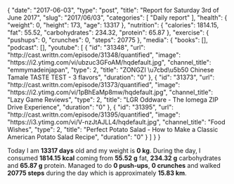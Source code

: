 {
    "date": "2017-06-03",
    "type": "post",
    "title": "Report for Saturday 3rd of June 2017",
    "slug": "2017\/06\/03",
    "categories": [
        "Daily report"
    ],
    "health": {
        "weight": 0,
        "height": 173,
        "age": 13317
    },
    "nutrition": {
        "calories": 1814.15,
        "fat": 55.52,
        "carbohydrates": 234.32,
        "protein": 65.87
    },
    "exercise": {
        "pushups": 0,
        "crunches": 0,
        "steps": 20775
    },
    "media": {
        "books": [],
        "podcast": [],
        "youtube": [
            {
                "id": "31348",
                "url": "http:\/\/cast.writtn.com\/episode\/31348\/quantified",
                "image": "https:\/\/i2.ytimg.com\/vi\/ubzuc3GFoAM\/hqdefault.jpg",
                "channel_title": "emmymadeinjapan",
                "type": 2,
                "title": "ZONGZI \u7cbd\u5b50 Chinese Tamale TASTE TEST - 3 flavors",
                "duration": "0"
            },
            {
                "id": "31373",
                "url": "http:\/\/cast.writtn.com\/episode\/31373\/quantified",
                "image": "https:\/\/i2.ytimg.com\/vi\/1pBhEaMp8mw\/hqdefault.jpg",
                "channel_title": "Lazy Game Reviews",
                "type": 2,
                "title": "LGR Oddware - The Iomega ZIP Drive Experience",
                "duration": "0"
            },
            {
                "id": "31395",
                "url": "http:\/\/cast.writtn.com\/episode\/31395\/quantified",
                "image": "https:\/\/i3.ytimg.com\/vi\/V-nzJtAJLL4\/hqdefault.jpg",
                "channel_title": "Food Wishes",
                "type": 2,
                "title": "Perfect Potato Salad - How to Make a Classic American Potato Salad Recipe",
                "duration": "0"
            }
        ]
    }
}

Today I am <strong>13317 days</strong> old and my weight is <strong>0 kg</strong>. During the day, I consumed <strong>1814.15 kcal</strong> coming from <strong>55.52 g</strong> fat, <strong>234.32 g</strong> carbohydrates and <strong>65.87 g</strong> protein. Managed to do <strong>0 push-ups</strong>, <strong>0 crunches</strong> and walked <strong>20775 steps</strong> during the day which is approximately <strong>15.83 km</strong>.